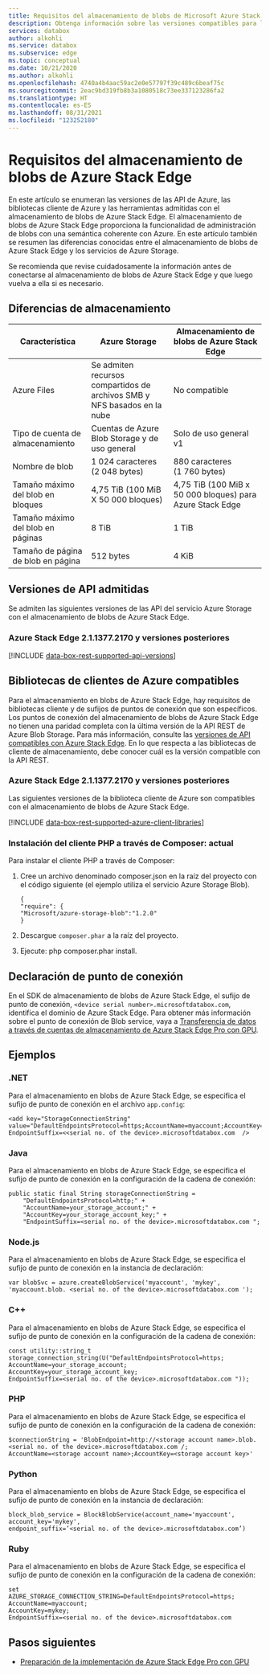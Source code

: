 ```yaml
---
title: Requisitos del almacenamiento de blobs de Microsoft Azure Stack Edge | Microsoft Docs
description: Obtenga información sobre las versiones compatibles para las API, SDK y bibliotecas de cliente para el almacenamiento de blobs de Azure Stack Edge
services: databox
author: alkohli
ms.service: databox
ms.subservice: edge
ms.topic: conceptual
ms.date: 10/21/2020
ms.author: alkohli
ms.openlocfilehash: 4740a4b4aac59ac2e0e57797f39c489c6beaf75c
ms.sourcegitcommit: 2eac9bd319fb8b3a1080518c73ee337123286fa2
ms.translationtype: HT
ms.contentlocale: es-ES
ms.lasthandoff: 08/31/2021
ms.locfileid: "123252180"
---
```

# <a name="azure-stack-edge-blob-storage-requirements"></a>Requisitos del almacenamiento de blobs de Azure Stack Edge

En este artículo se enumeran las versiones de las API de Azure, las bibliotecas cliente de Azure y las herramientas admitidas con el almacenamiento de blobs de Azure Stack Edge. El almacenamiento de blobs de Azure Stack Edge proporciona la funcionalidad de administración de blobs con una semántica coherente con Azure. En este artículo también se resumen las diferencias conocidas entre el almacenamiento de blobs de Azure Stack Edge y los servicios de Azure Storage.

Se recomienda que revise cuidadosamente la información antes de conectarse al almacenamiento de blobs de Azure Stack Edge y que luego vuelva a ella si es necesario.

## <a name="storage-differences"></a>Diferencias de almacenamiento

|     Característica                                             |     Azure Storage                                     |     Almacenamiento de blobs de Azure Stack Edge |
|---------------------------------------------------------|-------------------------------------------------------|---------------------------|
|    Azure Files                                   |    Se admiten recursos compartidos de archivos SMB y NFS basados en la nube              |    No compatible      |
|    Tipo de cuenta de almacenamiento                                 |    Cuentas de Azure Blob Storage y de uso general    |    Solo de uso general v1|
|    Nombre de blob                                            |    1 024 caracteres (2 048 bytes)                     |    880 caracteres (1 760 bytes)|
|    Tamaño máximo del blob en bloques                              |    4,75 TiB (100 MiB X 50 000 bloques)                   |    4,75 TiB (100 MiB x 50 000 bloques) para Azure Stack Edge|
|    Tamaño máximo del blob en páginas                               |    8 TiB                                               |    1 TiB                   |
|    Tamaño de página de blob en página                                  |    512 bytes                                          |    4 KiB                   |

## <a name="supported-api-versions"></a>Versiones de API admitidas

Se admiten las siguientes versiones de las API del servicio Azure Storage con el almacenamiento de blobs de Azure Stack Edge.

### <a name="azure-stack-edge-2113772170-onwards"></a>Azure Stack Edge 2.1.1377.2170 y versiones posteriores

[!INCLUDE [data-box-rest-supported-api-versions](../../includes/data-box-rest-supported-api-versions.md)]

## <a name="supported-azure-client-libraries"></a>Bibliotecas de clientes de Azure compatibles

Para el almacenamiento en blobs de Azure Stack Edge, hay requisitos de bibliotecas cliente y de sufijos de puntos de conexión que son específicos. Los puntos de conexión del almacenamiento de blobs de Azure Stack Edge no tienen una paridad completa con la última versión de la API REST de Azure Blob Storage. Para más información, consulte las [versiones de API compatibles con Azure Stack Edge](#supported-api-versions). En lo que respecta a las bibliotecas de cliente de almacenamiento, debe conocer cuál es la versión compatible con la API REST.

### <a name="azure-stack-edge-2113772170-onwards"></a>Azure Stack Edge 2.1.1377.2170 y versiones posteriores

Las siguientes versiones de la biblioteca cliente de Azure son compatibles con el almacenamiento de blobs de Azure Stack Edge.

[!INCLUDE [data-box-rest-supported-azure-client-libraries](../../includes/data-box-rest-supported-azure-client-libraries.md)]

### <a name="install-the-php-client-via-composer---current"></a>Instalación del cliente PHP a través de Composer: actual

Para instalar el cliente PHP a través de Composer:

1. Cree un archivo denominado composer.json en la raíz del proyecto con el código siguiente (el ejemplo utiliza el servicio Azure Storage Blob).

    ```
    {
    "require": {
    "Microsoft/azure-storage-blob":"1.2.0"
    }
    ```

2. Descargue `composer.phar` a la raíz del proyecto.

3. Ejecute: php composer.phar install.


## <a name="endpoint-declaration"></a>Declaración de punto de conexión

En el SDK de almacenamiento de blobs de Azure Stack Edge, el sufijo de punto de conexión, `<device serial number>.microsoftdatabox.com`, identifica el dominio de Azure Stack Edge. Para obtener más información sobre el punto de conexión de Blob service, vaya a [Transferencia de datos a través de cuentas de almacenamiento de Azure Stack Edge Pro con GPU](./azure-stack-edge-gpu-deploy-add-storage-accounts.md).


## <a name="examples"></a>Ejemplos

### <a name="net"></a>.NET

Para el almacenamiento en blobs de Azure Stack Edge, se especifica el sufijo de punto de conexión en el archivo `app.config`:

```
<add key="StorageConnectionString"
value="DefaultEndpointsProtocol=https;AccountName=myaccount;AccountKey=mykey;
EndpointSuffix=<<serial no. of the device>.microsoftdatabox.com  />
```

### <a name="java"></a>Java

Para el almacenamiento en blobs de Azure Stack Edge, se especifica el sufijo de punto de conexión en la configuración de la cadena de conexión:

```
public static final String storageConnectionString =
    "DefaultEndpointsProtocol=http;" +
    "AccountName=your_storage_account;" +
    "AccountKey=your_storage_account_key;" +
    "EndpointSuffix=<serial no. of the device>.microsoftdatabox.com ";
```

### <a name="nodejs"></a>Node.js

Para el almacenamiento en blobs de Azure Stack Edge, se especifica el sufijo de punto de conexión en la instancia de declaración:

```
var blobSvc = azure.createBlobService('myaccount', 'mykey',
'myaccount.blob. <serial no. of the device>.microsoftdatabox.com ');
```

### <a name="c"></a>C++

Para el almacenamiento en blobs de Azure Stack Edge, se especifica el sufijo de punto de conexión en la configuración de la cadena de conexión:

```
const utility::string_t storage_connection_string(U("DefaultEndpointsProtocol=https;
AccountName=your_storage_account;
AccountKey=your_storage_account_key;
EndpointSuffix=<serial no. of the device>.microsoftdatabox.com "));
```

### <a name="php"></a>PHP

Para el almacenamiento en blobs de Azure Stack Edge, se especifica el sufijo de punto de conexión en la configuración de la cadena de conexión:

```
$connectionString = 'BlobEndpoint=http://<storage account name>.blob.<serial no. of the device>.microsoftdatabox.com /;
AccountName=<storage account name>;AccountKey=<storage account key>'
```

### <a name="python"></a>Python

Para el almacenamiento en blobs de Azure Stack Edge, se especifica el sufijo de punto de conexión en la instancia de declaración:

```
block_blob_service = BlockBlobService(account_name='myaccount',
account_key='mykey',
endpoint_suffix=’<serial no. of the device>.microsoftdatabox.com’)
```

### <a name="ruby"></a>Ruby

Para el almacenamiento en blobs de Azure Stack Edge, se especifica el sufijo de punto de conexión en la configuración de la cadena de conexión:

```
set
AZURE_STORAGE_CONNECTION_STRING=DefaultEndpointsProtocol=https;
AccountName=myaccount;
AccountKey=mykey;
EndpointSuffix=<serial no. of the device>.microsoftdatabox.com
```

## <a name="next-steps"></a>Pasos siguientes

* [Preparación de la implementación de Azure Stack Edge Pro con GPU](azure-stack-edge-gpu-deploy-prep.md)